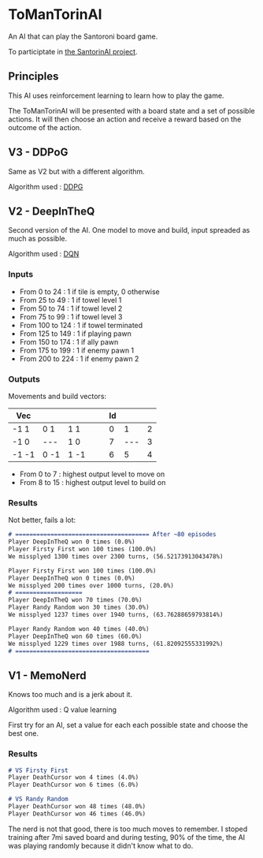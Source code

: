 # ToManTorinAI

An AI that can play the Santoroni board game.

To participtate in [the SantorinAI project](https://github.com/Tomansion/SantorinAI).

## Principles

This AI uses reinforcement learning to learn how to play the game.

The ToManTorinAI will be presented with a board state and a set of possible actions. It will then choose an action and receive a reward based on the outcome of the action.

## V3 - DDPoG

Same as V2 but with a different algorithm.

Algorithm used : [DDPG](https://keras.io/examples/rl/ddpg_pendulum/)

## V2 - DeepInTheQ

Second version of the AI. One model to move and build, input spreaded as much as possible.

Algorithm used : [DQN](https://github.com/tensorflow/agents/blob/master/docs/tutorials/1_dqn_tutorial.ipynb)

### Inputs

- From 0 to 24 : 1 if tile is empty, 0 otherwise
- From 25 to 49 : 1 if towel level 1
- From 50 to 74 : 1 if towel level 2
- From 75 to 99 : 1 if towel level 3
- From 100 to 124 : 1 if towel terminated
- From 125 to 149 : 1 if playing pawn
- From 150 to 174 : 1 if ally pawn
- From 175 to 199 : 1 if enemy pawn 1
- From 200 to 224 : 1 if enemy pawn 2

### Outputs

Movements and build vectors:

| Vec   |      |      |     |     | Id  |     |     |
| ----- | ---- | ---- | --- | --- | --- | --- | --- |
| -1 1  | 0 1  | 1 1  |     |     | 0   | 1   | 2   |
| -1 0  | ---  | 1 0  |     |     | 7   | --- | 3   |
| -1 -1 | 0 -1 | 1 -1 |     |     | 6   | 5   | 4   |

- From 0 to 7 : highest output level to move on
- From 8 to 15 : highest output level to build on


### Results

Not better, fails a lot:

```md
# ====================================== After ~80 episodes
Player DeepInTheQ won 0 times (0.0%)
Player Firsty First won 100 times (100.0%)
We missplyed 1300 times over 2300 turns, (56.52173913043478%)

Player Firsty First won 100 times (100.0%)
Player DeepInTheQ won 0 times (0.0%)
We missplyed 200 times over 1000 turns, (20.0%)
# ===================
Player DeepInTheQ won 70 times (70.0%)
Player Randy Random won 30 times (30.0%)
We missplyed 1237 times over 1940 turns, (63.76288659793814%)

Player Randy Random won 40 times (40.0%)
Player DeepInTheQ won 60 times (60.0%)
We missplyed 1229 times over 1988 turns, (61.82092555331992%)
# ======================================
```


## V1 - MemoNerd

Knows too much and is a jerk about it.

Algorithm used : Q value learning

First try for an AI, set a value for each each possible state and choose the best one.

### Results

```md
# VS Firsty First
Player DeathCursor won 4 times (4.0%)
Player DeathCursor won 6 times (6.0%)

# VS Randy Random
Player DeathCursor won 48 times (48.0%)
Player DeathCursor won 46 times (46.0%)
```

The nerd is not that good, there is too much moves to remember.
I stoped training after 7mi saved board and during testing, 90% of the time, the AI was playing randomly because it didn't know what to do. 
